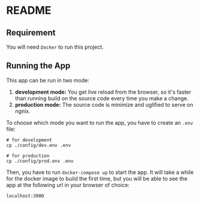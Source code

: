 # README
## Requirement
You will need `Docker` to run this project.

## Running the App
This app can be run in two mode:
1. **development mode:** You get live reload from the browser, so it's faster than running build on the source code every time you make a change.
2. **production mode:** The source code is minimize and uglified to serve on ngnix.

To choose which mode you want to run the app, you have to create an `.env` file:
```
# for development
cp ./config/dev.env .env

# for production
cp ./config/prod.env .env
```
Then, you have to run `docker-compose up` to start the app. It will take a while for the docker image to build the first time, but you will be able to see the app at the following url in your browser of choice:
```
localhost:3000
```
